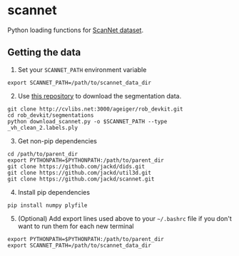 # scannet
Python loading functions for [ScanNet dataset](http://www.scan-net.org/).

## Getting the data
1. Set your `SCANNET_PATH` environment variable
```
export SCANNET_PATH=/path/to/scannet_data_dir
```
2. Use [this repository](http://www.cvlibs.net:3000/ageiger/rob_devkit/src/master) to download the segmentation data.
```
git clone http://cvlibs.net:3000/ageiger/rob_devkit.git
cd rob_devkit/segmentations
python download_scannet.py -o $SCANNET_PATH --type _vh_clean_2.labels.ply
```
3. Get non-pip dependencies
```
cd /path/to/parent_dir
export PYTHONPATH=$PYTHONPATH:/path/to/parent_dir
git clone https://github.com/jackd/dids.git
git clone https://github.com/jackd/util3d.git
git clone https://github.com/jackd/scannet.git
```
4. Install pip dependencies
```
pip install numpy plyfile
```
5. (Optional) Add export lines used above to your `~/.bashrc` file if you don't want to run them for each new terminal
```
export PYTHONPATH=$PYTHONPATH:/path/to/parent_dir
export SCANNET_PATH=/path/to/scannet_data_dir
```
